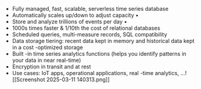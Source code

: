 - Fully managed, fast, scalable, serverless time series database 
- Automatically scales up/down to adjust capacity •
- Store and analyze trillions of events per day •
- 1000s times faster & 1/10th the cost of relational databases 
- Scheduled queries, multi-measure records, SQL compatibility 
- Data storage tiering: recent data kept in memory and historical data kept in a cost -optimized storage
- Built -in time series analytics functions (helps you identify patterns in your data in near real-time) 
- Encryption in transit and at rest 
- Use cases: IoT apps, operational applications, real -time analytics, …![[Screenshot 2025-03-11 140313.png]]